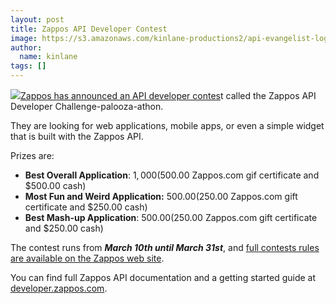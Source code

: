 ```yaml
---
layout: post
title: Zappos API Developer Contest
image: https://s3.amazonaws.com/kinlane-productions2/api-evangelist-logos/api-evangelist-butterfly-vertical.png
author:
  name: kinlane
tags: []
---
```

[![](http://kinlane-productions2.s3.amazonaws.com/zappos.png)](http://www.zappos.com/ "Zappos")[Zappos has announced an API developer contes](http://developer.zappos.com/blog/first-zappos-developer-contest "Zappos API Developer Contest")t called the Zappos API Developer Challenge-palooza-athon.

They are looking for web applications, mobile apps, or even a simple widget that is built with the Zappos API.

Prizes are:

*   **Best Overall Application**: $1,000 ($500.00 Zappos.com gif certificate and $500.00 cash)
*   **Most Fun and Weird Application:** $500.00 ($250.00 Zappos.com gift certificate and $250.00 cash)
*   **Best Mash-up Application**: $500.00 ($250.00 Zappos.com gift certificate and $250.00 cash)

The contest runs from _**March 10th until March 31st**_, and [full contests rules are available on the Zappos web site](http://developer.zappos.com/docs/zappos-public-api-developer-contest-rules-march-2011 "Full Contest Rules").

You can find full Zappos API documentation and a getting started guide at [developer.zappos.com](http://developer.zappos.com/ "Developer Zappos").